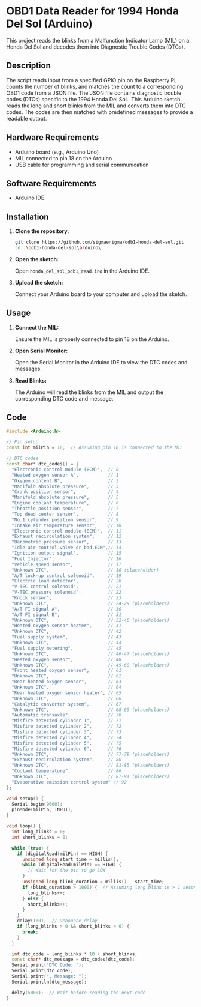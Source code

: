 # OBD1 Data Reader for 1994 Honda Del Sol (Arduino)

This project reads the blinks from a Malfunction Indicator Lamp (MIL) on a Honda Del Sol and decodes them into Diagnostic Trouble Codes (DTCs).

## Description

The script reads input from a specified GPIO pin on the Raspberry Pi, counts the number of blinks, and matches the count to a corresponding OBD1 code from a JSON file. The JSON file contains diagnostic trouble codes (DTCs) specific to the 1994 Honda Del Sol.. This Arduino sketch reads the long and short blinks from the MIL and converts them into DTC codes. The codes are then matched with predefined messages to provide a readable output.

## Hardware Requirements

- Arduino board (e.g., Arduino Uno)
- MIL connected to pin 18 on the Arduino
- USB cable for programming and serial communication

## Software Requirements

- Arduino IDE

## Installation

1. **Clone the repository:**

    ```bash
    git clone https://github.com/sigmaenigma/odb1-honda-del-sol.git
    cd .\odb1-honda-del-sol\arduino\
    ```

2. **Open the sketch:**

   Open `honda_del_sol_odb1_read.ino` in the Arduino IDE.

3. **Upload the sketch:**

   Connect your Arduino board to your computer and upload the sketch.

## Usage

1. **Connect the MIL:**

   Ensure the MIL is properly connected to pin 18 on the Arduino.

2. **Open Serial Monitor:**

   Open the Serial Monitor in the Arduino IDE to view the DTC codes and messages.

3. **Read Blinks:**

   The Arduino will read the blinks from the MIL and output the corresponding DTC code and message.

## Code

```cpp
#include <Arduino.h>

// Pin setup
const int milPin = 18;  // Assuming pin 18 is connected to the MIL

// DTC codes
const char* dtc_codes[] = {
  "Electronic control module (ECM)",  // 0
  "Heated oxygen sensor A",           // 1
  "Oxygen content B",                 // 2
  "Manifold absolute pressure",       // 3
  "Crank position sensor",            // 4
  "Manifold absolute pressure",       // 5
  "Engine coolant temperature",       // 6
  "Throttle position sensor",         // 7
  "Top dead center sensor",           // 8
  "No.1 cylinder position sensor",    // 9
  "Intake air temperature sensor",    // 10
  "Electronic control module (ECM)",  // 11
  "Exhaust recirculation system",     // 12
  "Barometric pressure sensor",       // 13
  "Idle air control valve or bad ECM",// 14
  "Ignition output signal",           // 15
  "Fuel Injector",                    // 16
  "Vehicle speed sensor",             // 17
  "Unknown DTC",                      // 18 (placeholder)
  "A/T lock-up control solenoid",     // 19
  "Electric load detector",           // 20
  "V-TEC control solenoid",           // 21
  "V-TEC pressure solenoid",          // 22
  "Knock sensor",                     // 23
  "Unknown DTC",                      // 24-29 (placeholders)
  "A/T FI signal A",                  // 30
  "A/T FI signal B",                  // 31
  "Unknown DTC",                      // 32-40 (placeholders)
  "Heated oxygen sensor heater",      // 41
  "Unknown DTC",                      // 42
  "Fuel supply system",               // 43
  "Unknown DTC",                      // 44
  "Fuel supply metering",             // 45
  "Unknown DTC",                      // 46-47 (placeholders)
  "Heated oxygen sensor",             // 48
  "Unknown DTC",                      // 49-60 (placeholders)
  "Front heated oxygen sensor",       // 61
  "Unknown DTC",                      // 62
  "Rear heated oxygen sensor",        // 63
  "Unknown DTC",                      // 64
  "Rear heated oxygen sensor heater", // 65
  "Unknown DTC",                      // 66
  "Catalytic converter system",       // 67
  "Unknown DTC",                      // 68-69 (placeholders)
  "Automatic transaxle",              // 70
  "Misfire detected cylinder 1",      // 71
  "Misfire detected cylinder 2",      // 72
  "Misfire detected cylinder 3",      // 73
  "Misfire detected cylinder 4",      // 74
  "Misfire detected cylinder 5",      // 75
  "Misfire detected cylinder 6",      // 76
  "Unknown DTC",                      // 77-79 (placeholders)
  "Exhaust recirculation system",     // 80
  "Unknown DTC",                      // 81-85 (placeholders)
  "Coolant temperature",              // 86
  "Unknown DTC",                      // 87-91 (placeholders)
  "Evaporative emission control system" // 92
};

void setup() {
  Serial.begin(9600);
  pinMode(milPin, INPUT);
}

void loop() {
  int long_blinks = 0;
  int short_blinks = 0;

  while (true) {
    if (digitalRead(milPin) == HIGH) {
      unsigned long start_time = millis();
      while (digitalRead(milPin) == HIGH) {
        // Wait for the pin to go LOW
      }
      unsigned long blink_duration = millis() - start_time;
      if (blink_duration > 1000) {  // Assuming long blink is > 1 second
        long_blinks++;
      } else {
        short_blinks++;
      }
    }
    delay(100);  // Debounce delay
    if (long_blinks > 0 && short_blinks > 0) {
      break;
    }
  }

  int dtc_code = long_blinks * 10 + short_blinks;
  const char* dtc_message = dtc_codes[dtc_code];
  Serial.print("DTC Code: ");
  Serial.print(dtc_code);
  Serial.print(", Message: ");
  Serial.println(dtc_message);

  delay(5000);  // Wait before reading the next code
}
```
